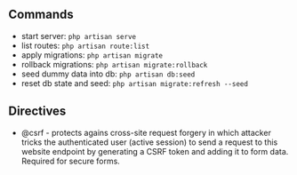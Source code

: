 ## Commands

-   start server: `php artisan serve`
-   list routes: `php artisan route:list`
-   apply migrations: `php artisan migrate`
-   rollback migrations: `php artisan migrate:rollback`
-   seed dummy data into db: `php artisan db:seed`
-   reset db state and seed: `php artisan migrate:refresh --seed`

## Directives

-   @csrf - protects agains cross-site request forgery in which attacker tricks the
    authenticated user (active session) to send a request to this website endpoint by generating
    a CSRF token and adding it to form data. Required for secure forms.
